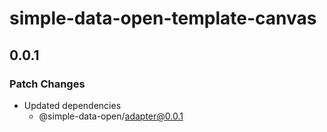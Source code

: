 # simple-data-open-template-canvas

## 0.0.1

### Patch Changes

- Updated dependencies
  - @simple-data-open/adapter@0.0.1
